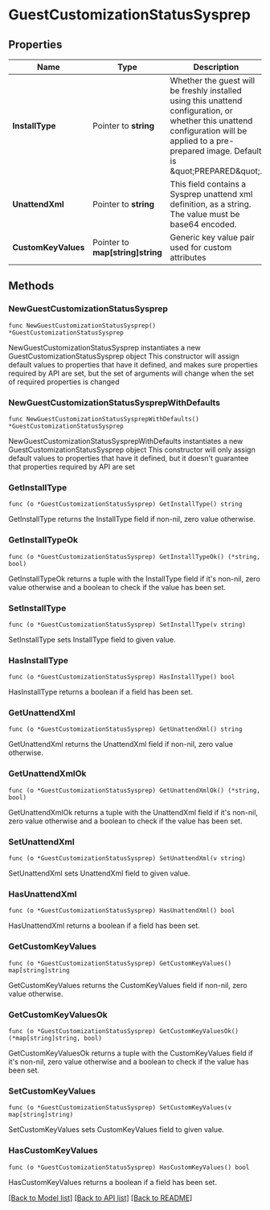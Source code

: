 # GuestCustomizationStatusSysprep

## Properties

Name | Type | Description | Notes
------------ | ------------- | ------------- | -------------
**InstallType** | Pointer to **string** | Whether the guest will be freshly installed using this unattend configuration, or whether this unattend configuration will be applied to a pre-prepared image. Default is \&quot;PREPARED\&quot;.  | [optional] [default to "PREPARED"]
**UnattendXml** | Pointer to **string** | This field contains a Sysprep unattend xml definition, as a string. The value must be base64 encoded.  | [optional] 
**CustomKeyValues** | Pointer to **map[string]string** | Generic key value pair used for custom attributes | [optional] 

## Methods

### NewGuestCustomizationStatusSysprep

`func NewGuestCustomizationStatusSysprep() *GuestCustomizationStatusSysprep`

NewGuestCustomizationStatusSysprep instantiates a new GuestCustomizationStatusSysprep object
This constructor will assign default values to properties that have it defined,
and makes sure properties required by API are set, but the set of arguments
will change when the set of required properties is changed

### NewGuestCustomizationStatusSysprepWithDefaults

`func NewGuestCustomizationStatusSysprepWithDefaults() *GuestCustomizationStatusSysprep`

NewGuestCustomizationStatusSysprepWithDefaults instantiates a new GuestCustomizationStatusSysprep object
This constructor will only assign default values to properties that have it defined,
but it doesn't guarantee that properties required by API are set

### GetInstallType

`func (o *GuestCustomizationStatusSysprep) GetInstallType() string`

GetInstallType returns the InstallType field if non-nil, zero value otherwise.

### GetInstallTypeOk

`func (o *GuestCustomizationStatusSysprep) GetInstallTypeOk() (*string, bool)`

GetInstallTypeOk returns a tuple with the InstallType field if it's non-nil, zero value otherwise
and a boolean to check if the value has been set.

### SetInstallType

`func (o *GuestCustomizationStatusSysprep) SetInstallType(v string)`

SetInstallType sets InstallType field to given value.

### HasInstallType

`func (o *GuestCustomizationStatusSysprep) HasInstallType() bool`

HasInstallType returns a boolean if a field has been set.

### GetUnattendXml

`func (o *GuestCustomizationStatusSysprep) GetUnattendXml() string`

GetUnattendXml returns the UnattendXml field if non-nil, zero value otherwise.

### GetUnattendXmlOk

`func (o *GuestCustomizationStatusSysprep) GetUnattendXmlOk() (*string, bool)`

GetUnattendXmlOk returns a tuple with the UnattendXml field if it's non-nil, zero value otherwise
and a boolean to check if the value has been set.

### SetUnattendXml

`func (o *GuestCustomizationStatusSysprep) SetUnattendXml(v string)`

SetUnattendXml sets UnattendXml field to given value.

### HasUnattendXml

`func (o *GuestCustomizationStatusSysprep) HasUnattendXml() bool`

HasUnattendXml returns a boolean if a field has been set.

### GetCustomKeyValues

`func (o *GuestCustomizationStatusSysprep) GetCustomKeyValues() map[string]string`

GetCustomKeyValues returns the CustomKeyValues field if non-nil, zero value otherwise.

### GetCustomKeyValuesOk

`func (o *GuestCustomizationStatusSysprep) GetCustomKeyValuesOk() (*map[string]string, bool)`

GetCustomKeyValuesOk returns a tuple with the CustomKeyValues field if it's non-nil, zero value otherwise
and a boolean to check if the value has been set.

### SetCustomKeyValues

`func (o *GuestCustomizationStatusSysprep) SetCustomKeyValues(v map[string]string)`

SetCustomKeyValues sets CustomKeyValues field to given value.

### HasCustomKeyValues

`func (o *GuestCustomizationStatusSysprep) HasCustomKeyValues() bool`

HasCustomKeyValues returns a boolean if a field has been set.


[[Back to Model list]](../README.md#documentation-for-models) [[Back to API list]](../README.md#documentation-for-api-endpoints) [[Back to README]](../README.md)


